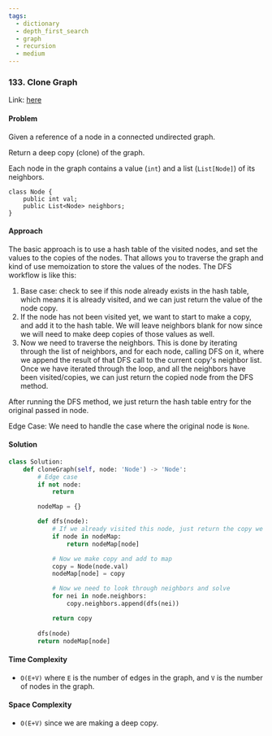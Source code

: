 ```yaml
---
tags:
  - dictionary
  - depth_first_search
  - graph
  - recursion
  - medium
---
```


### 133. Clone Graph

Link: [here](https://leetcode.com/problems/clone-graph/description/)

#### Problem
Given a reference of a node in a connected undirected graph.

Return a deep copy (clone) of the graph.

Each node in the graph contains a value (`int`) and a list (`List[Node]`) of its neighbors.
```
class Node {
    public int val;
    public List<Node> neighbors;
}
```

#### Approach
The basic approach is to use a hash table of the visited nodes, and set the values to the copies of the nodes. That allows you to traverse the graph and kind of use memoization to store the values of the nodes. The DFS workflow is like this:
1. Base case: check to see if this node already exists in the hash table, which means it is already visited, and we can just return the value of the node copy.
2. If the node has not been visited yet, we want to start to make a copy, and add it to the hash table. We will leave neighbors blank for now since we will need to make deep copies of those values as well.
3. Now we need to traverse the neighbors. This is done by iterating through the list of neighbors, and for each node, calling DFS on it, where we append the result of that DFS call to the current copy's neighbor list. Once we have iterated through the loop, and all the neighbors have been visited/copies, we can just return the copied node from the DFS method.

After running the DFS method, we just return the hash table entry for the original passed in node.

Edge Case: We need to handle the case where the original node is `None`.

#### Solution
```python 
class Solution:
    def cloneGraph(self, node: 'Node') -> 'Node':
        # Edge case
        if not node:
            return 

        nodeMap = {}

        def dfs(node):
            # If we already visited this node, just return the copy we made earlier
            if node in nodeMap:
                return nodeMap[node]

            # Now we make copy and add to map
            copy = Node(node.val)
            nodeMap[node] = copy

            # Now we need to look through neighbors and solve
            for nei in node.neighbors:
                copy.neighbors.append(dfs(nei))

            return copy
        
        dfs(node)
        return nodeMap[node]
```

#### Time Complexity
- `O(E+V)` where `E` is the number of edges in the graph, and `V` is the number of nodes in the graph.

#### Space Complexity
- `O(E+V)` since we are making a deep copy.
